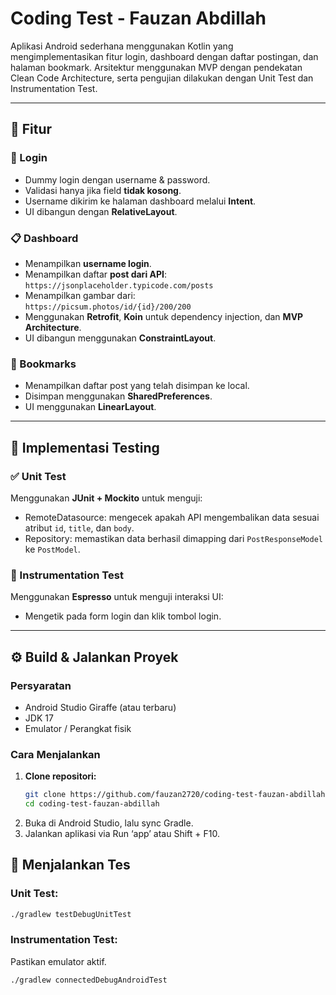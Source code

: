 # Coding Test - Fauzan Abdillah

Aplikasi Android sederhana menggunakan Kotlin yang mengimplementasikan fitur login, dashboard dengan daftar postingan, dan halaman bookmark. Arsitektur menggunakan MVP dengan pendekatan Clean Code Architecture, serta pengujian dilakukan dengan Unit Test dan Instrumentation Test.

---

## 📱 Fitur

### 🔐 Login
- Dummy login dengan username & password.
- Validasi hanya jika field **tidak kosong**.
- Username dikirim ke halaman dashboard melalui **Intent**.
- UI dibangun dengan **RelativeLayout**.

### 📋 Dashboard
- Menampilkan **username login**.
- Menampilkan daftar **post dari API**:  
  `https://jsonplaceholder.typicode.com/posts`
- Menampilkan gambar dari:  
  `https://picsum.photos/id/{id}/200/200`
- Menggunakan **Retrofit**, **Koin** untuk dependency injection, dan **MVP Architecture**.
- UI dibangun menggunakan **ConstraintLayout**.

### 🔖 Bookmarks
- Menampilkan daftar post yang telah disimpan ke local.
- Disimpan menggunakan **SharedPreferences**.
- UI menggunakan **LinearLayout**.

---

## 🧪 Implementasi Testing

### ✅ Unit Test
Menggunakan **JUnit + Mockito** untuk menguji:
- RemoteDatasource: mengecek apakah API mengembalikan data sesuai atribut `id`, `title`, dan `body`.
- Repository: memastikan data berhasil dimapping dari `PostResponseModel` ke `PostModel`.

### 📲 Instrumentation Test
Menggunakan **Espresso** untuk menguji interaksi UI:
- Mengetik pada form login dan klik tombol login.

---

## ⚙️ Build & Jalankan Proyek

### Persyaratan
- Android Studio Giraffe (atau terbaru)
- JDK 17
- Emulator / Perangkat fisik

### Cara Menjalankan
1. **Clone repositori:**
   ```bash
   git clone https://github.com/fauzan2720/coding-test-fauzan-abdillah.git
   cd coding-test-fauzan-abdillah
   ```
2. Buka di Android Studio, lalu sync Gradle.
3. Jalankan aplikasi via Run ‘app’ atau Shift + F10.

## 🔬 Menjalankan Tes

### Unit Test:
```bash
./gradlew testDebugUnitTest
```

### Instrumentation Test:
Pastikan emulator aktif.
```bash
./gradlew connectedDebugAndroidTest
```

